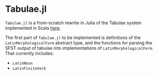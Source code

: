 # Tabulae.jl

`Tabulae.jl` is a from-scratch rewrite in Julia of the Tabulae system implemented in Scala [here](https://github.com/neelsmith/tabulae).

The first part of `Tabulae.jl` to be implemented is definitions of the `LatinMorphologicalForm` abstract type, and the functions for parsing the SFST output of tabulae into implementations of `LatinMorphologicalForm`.  That currently includes:

- `LatinNoun`
- `LatinFiniteVerb`
